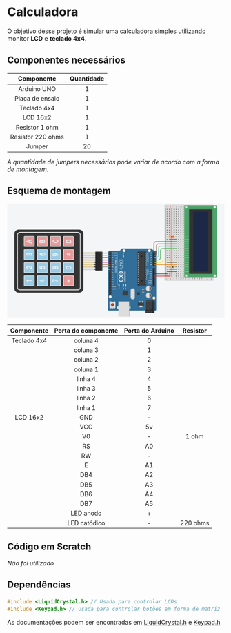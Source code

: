# Calculadora

O objetivo desse projeto é simular uma calculadora simples utilizando monitor **LCD** e **teclado 4x4**.


## Componentes necessários

|    Componente   | Quantidade |
|:---------------:|:----------:|
|   Arduino UNO   |      1     |
| Placa de ensaio |      1     |
|   Teclado 4x4   |      1     |
|    LCD 16x2     |      1     |
|  Resistor 1 ohm |      1     |
|Resistor 220 ohms|      1     |
|      Jumper     |     20     |

*A quantidade de jumpers necessários pode variar de acordo com a forma de montagem.*

## Esquema de montagem

![Esquema de montagem](imagens/esquema-de-montagem.png)

| Componente | Porta do componente |  Porta do Arduino  | Resistor |
|:----------:|:-------------------:|:------------------:|:--------:|
|Teclado 4x4 |       coluna 4      |          0         |          |
|            |       coluna 3      |          1         |          |
|            |       coluna 2      |          2         |          |
|            |       coluna 1      |          3         |          |
|            |       linha 4       |          4         |          |
|            |       linha 3       |          5         |          |
|            |       linha 2       |          6         |          |
|            |       linha 1       |          7         |          |
|  LCD 16x2  |         GND         |          -         |          |
|            |         VCC         |         5v         |          |
|            |         V0          |          -         |  1 ohm   |
|            |         RS          |         A0         |          |
|            |         RW          |          -         |          |
|            |          E          |         A1         |          |
|            |         DB4         |         A2         |          |
|            |         DB5         |         A3         |          |
|            |         DB6         |         A4         |          |
|            |         DB7         |         A5         |          |
|            |      LED anodo      |          +         |          |
|            |     LED catódico    |          -         | 220 ohms |

## Código em Scratch

*Não foi utilizado*

## Dependências

```C
#include <LiquidCrystal.h> // Usada para controlar LCDs
#include <Keypad.h> // Usada para controlar botões em forma de matriz
```

As documentações podem ser encontradas em [LiquidCrystal.h](https://www.arduino.cc/en/Reference/LiquidCrystal "arduino.cc/en/Reference/LiquidCrystal") e [Keypad.h](https://www.arduino.cc/reference/en/libraries/keypad/ "arduino.cc/reference/en/libraries/keypad/")
